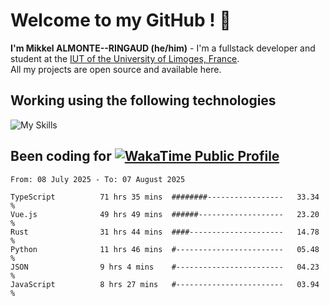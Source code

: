 # Welcome to my GitHub ! 🌃

**I'm Mikkel ALMONTE--RINGAUD (he/him)** - I'm a fullstack developer and student at the [IUT of the University of Limoges, France](https://iut.unilim.fr). \
All my projects are open source and available here.

## Working using the following technologies

![My Skills](https://skillicons.dev/icons?i=solidjs,pnpm,nodejs,ts,js,vercel,netlify,html,css,rust,astro,git,vue,md,electron,figma,github,bash,bun,cloudflare,py,tailwind,nginx,npm,tauri,vite,zig,yarn,windicss,dart,flutter,kotlin&theme=dark)

## Been coding for [![WakaTime Public Profile](https://wakatime.com/badge/user/0839e595-e07a-435c-8d59-ed95f2a3d6dd.svg?style=flat-square)](https://wakatime.com/@0839e595-e07a-435c-8d59-ed95f2a3d6dd)

<!--START_SECTION:waka-->

```plain
From: 08 July 2025 - To: 07 August 2025

TypeScript          71 hrs 35 mins  ########-----------------   33.34 %
Vue.js              49 hrs 49 mins  ######-------------------   23.20 %
Rust                31 hrs 44 mins  ####---------------------   14.78 %
Python              11 hrs 46 mins  #------------------------   05.48 %
JSON                9 hrs 4 mins    #------------------------   04.23 %
JavaScript          8 hrs 27 mins   #------------------------   03.94 %
```

<!--END_SECTION:waka-->
